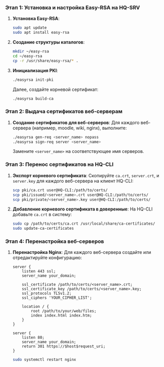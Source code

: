 ### Этап 1: Установка и настройка Easy-RSA на HQ-SRV

1. **Установка Easy-RSA**:
   ```bash
   sudo apt update
   sudo apt install easy-rsa
   ```

2. **Создание структуры каталогов**:
   ```bash
   mkdir ~/easy-rsa
   cd ~/easy-rsa
   cp -r /usr/share/easy-rsa/* .
   ```

3. **Инициализация PKI**:
   ```bash
   ./easyrsa init-pki
   ```

   Далее, создайте корневой сертификат:
   ```bash
   ./easyrsa build-ca
   ```

### Этап 2: Выдача сертификатов веб-серверам

1. **Создание сертификатов для веб-серверов**:
   Для каждого веб-сервера (например, moodle, wiki, nginx), выполните:
   ```bash
   ./easyrsa gen-req <server_name> nopass
   ./easyrsa sign-req server <server_name>
   ```
   Замените `<server_name>` на соответствующее имя серверов.

### Этап 3: Перенос сертификатов на HQ-CLI

1. **Экспорт корневого сертификата**:
   Скопируйте `ca.crt`, `server.crt`, и `server.key` для каждого веб-сервера на клиент HQ-CLI:
   ```bash
   scp pki/ca.crt user@HQ-CLI:/path/to/certs/
   scp pki/issued/<server_name>.crt user@HQ-CLI:/path/to/certs/
   scp pki/private/<server_name>.key user@HQ-CLI:/path/to/certs/
   ```

2. **Добавление корневого сертификата в доверенные**:
   На HQ-CLI добавьте `ca.crt` в систему:
   ```bash
   sudo cp /path/to/certs/ca.crt /usr/local/share/ca-certificates/
   sudo update-ca-certificates
   ```

### Этап 4: Перенастройка веб-серверов

1. **Перенастройка Nginx**:
   Для каждого веб-сервера создайте или отредактируйте конфигурацию:
   ```nginx
   server {
       listen 443 ssl;
       server_name your_domain;

       ssl_certificate /path/to/certs/<server_name>.crt;
       ssl_certificate_key /path/to/certs/<server_name>.key;
       ssl_protocols TLSv1.2;
       ssl_ciphers 'YOUR_CIPHER_LIST';
       
       location / {
           root /path/to/your/web/files;
           index index.html index.htm;
       }
   }

   server {
       listen 80;
       server_name your_domain;
       return 301 https://$host$request_uri;
   }
   ```

   ```bash
   sudo systemctl restart nginx
   ```
